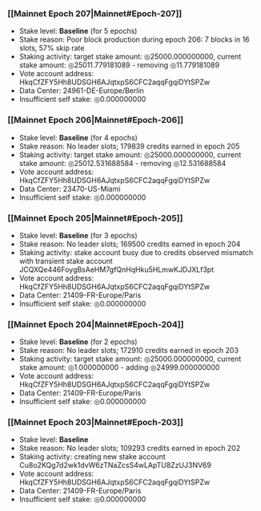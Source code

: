 ### [[Mainnet Epoch 207|Mainnet#Epoch-207]]
* Stake level: **Baseline** (for 5 epochs)
* Stake reason: Poor block production during epoch 206: 7 blocks in 16 slots, 57% skip rate
* Staking activity: target stake amount: ◎25000.000000000, current stake amount: ◎25011.779181089 - removing ◎11.779181089
* Vote account address: HkqCfZFY5Hh8UDSGH6AJqtxpS6CFC2aqqFgqiDYtSPZw
* Data Center: 24961-DE-Europe/Berlin
* Insufficient self stake: ◎0.000000000
### [[Mainnet Epoch 206|Mainnet#Epoch-206]]
* Stake level: **Baseline** (for 4 epochs)
* Stake reason: No leader slots; 179839 credits earned in epoch 205
* Staking activity: target stake amount: ◎25000.000000000, current stake amount: ◎25012.531688584 - removing ◎12.531688584
* Vote account address: HkqCfZFY5Hh8UDSGH6AJqtxpS6CFC2aqqFgqiDYtSPZw
* Data Center: 23470-US-Miami
* Insufficient self stake: ◎0.000000000
### [[Mainnet Epoch 205|Mainnet#Epoch-205]]
* Stake level: **Baseline** (for 3 epochs)
* Stake reason: No leader slots; 169500 credits earned in epoch 204
* Staking activity: stake account busy due to credits observed mismatch with transient stake account JCQXQe446FoygBsAeHM7gfQnHqHku5HLmwKJDJXLf3pt
* Vote account address: HkqCfZFY5Hh8UDSGH6AJqtxpS6CFC2aqqFgqiDYtSPZw
* Data Center: 21409-FR-Europe/Paris
* Insufficient self stake: ◎0.000000000
### [[Mainnet Epoch 204|Mainnet#Epoch-204]]
* Stake level: **Baseline** (for 2 epochs)
* Stake reason: No leader slots; 172910 credits earned in epoch 203
* Staking activity: target stake amount: ◎25000.000000000, current stake amount: ◎1.000000000 - adding ◎24999.000000000
* Vote account address: HkqCfZFY5Hh8UDSGH6AJqtxpS6CFC2aqqFgqiDYtSPZw
* Data Center: 21409-FR-Europe/Paris
* Insufficient self stake: ◎0.000000000
### [[Mainnet Epoch 203|Mainnet#Epoch-203]]
* Stake level: **Baseline**
* Stake reason: No leader slots; 109293 credits earned in epoch 202
* Staking activity: creating new stake account Cu8o2KQg7d2wk1dvW6zTNaZcsS4wLApTU8ZzUJ3NV69
* Vote account address: HkqCfZFY5Hh8UDSGH6AJqtxpS6CFC2aqqFgqiDYtSPZw
* Data Center: 21409-FR-Europe/Paris
* Insufficient self stake: ◎0.000000000